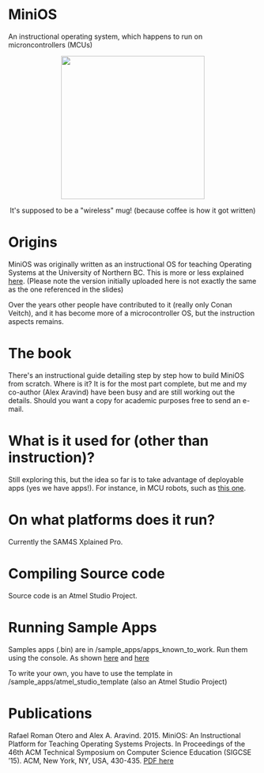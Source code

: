 # MiniOS

An instructional operating system, which happens to run on microncontrollers (MCUs) 

<p align="center">
  <img src="https://github.com/rromanotero/minios/blob/master/logo.png" width="290"/>
  <p align="center">It's supposed to be a "wireless" mug! (because coffee is how it got written)</p>
</p>


# Origins

MiniOS was originally written as an instructional OS for teaching Operating Systems at the University of Northern BC. This is more or less explained [here](http://embedntks.com/wp-content/uploads/2016/08/MiniOS-Defense-Slides.pptx). (Please note the version initially uploaded here is not exactly the same as the one referenced in the slides)

Over the years other people have contributed to it (really only Conan Veitch), and it has become more of a microcontroller OS, but the instruction aspects remains. 

# The book

There's an instructional guide detailing step by step how to build MiniOS from scratch. Where is it? It is for the most part complete, but me and my co-author (Alex Aravind) have been busy and are still working out the details. Should you want a copy for academic purposes free to send an e-mail.

# What is it used for (other than instruction)?

Still exploring this, but the idea so far is to take advantage of deployable apps (yes we have apps!). For instance, in MCU robots, such as [this one](https://www.youtube.com/watch?v=Tp8fJ_0Ap_s). 


# On what platforms does it run?

Currently the SAM4S Xplained Pro.


# Compiling Source code

Source code is an Atmel Studio Project.


# Running Sample Apps

Samples apps (.bin) are in /sample_apps/apps_known_to_work. Run them using the console. As shown [here](https://youtu.be/xwV5s2CTYqg) and [here](https://youtu.be/HzgY5F7Pba4)

To write your own, you have to use the template in /sample_apps/atmel_studio_template (also an Atmel Studio Project)


# Publications 

Rafael Roman Otero and Alex A. Aravind. 2015. MiniOS: An Instructional Platform for Teaching Operating Systems Projects. In Proceedings of the 46th ACM Technical Symposium on Computer Science Education (SIGCSE ’15). ACM, New York, NY, USA, 430-435. [PDF here](http://embedntks.com/datastructs/papers/minios%20paper%20%28published%20version%29.pdf)

